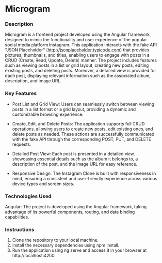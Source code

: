 # Microgram     
     
### Description
Microgram is a frontend project developed using the Angular framework, designed to mimic the functionality and user experience of the popular social media platform Instagram. This application interacts with the fake API "JSON Placeholder" (http://jsonplaceholder.typicode.com) that provides pictures, thumbnails, and titles, enabling users to engage with posts in a CRUD (Create, Read, Update, Delete) manner. The project includes features such as viewing posts in a list or grid layout, creating new posts, editing existing posts, and deleting posts. Moreover, a detailed view is provided for each post, displaying relevant information such as the associated album, description, and image URL.

### Key Features
- Post List and Grid View: Users can seamlessly switch between viewing posts in a list format or a grid layout, providing a dynamic and customizable browsing experience.

- Create, Edit, and Delete Posts: The application supports full CRUD operations, allowing users to create new posts, edit existing ones, and delete posts as needed. These actions are successfully communicated with the fake API through the corresponding POST, PUT, and DELETE requests.

- Detailed Post View: Each post is presented in a detailed view, showcasing essential details such as the album it belongs to, a description of the post, and the image URL for easy reference.

- Responsive Design: The Instagram Clone is built with responsiveness in mind, ensuring a consistent and user-friendly experience across various device types and screen sizes.

### Technologies Used
Angular: The project is developed using the Angular framework, taking advantage of its powerful components, routing, and data binding capabilities.

### Instructions
1. Clone the repository to your local machine.
2. Install the necessary dependencies using npm install.
3. Run the application using ng serve and access it in your browser at http://localhost:4200.
